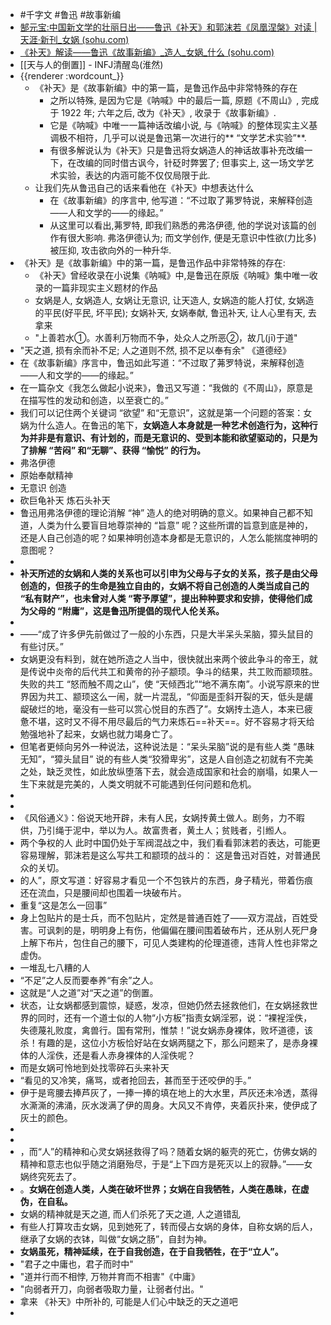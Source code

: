 - #千字文 #鲁迅 #故事新编
- [郜元宝:中国新文学的壮丽日出——鲁迅《补天》和郭沫若《凤凰涅槃》对读 | 天涯·新刊_女娲 (sohu.com)](https://www.sohu.com/a/312645833_595443)
- [《补天》解读——鲁迅《故事新编》_造人_女娲_什么 (sohu.com)](https://www.sohu.com/a/715800717_121124388)
- [[天与人的倒置]] - INFJ清醒岛(淮然)
- {{renderer :wordcount_}}
	- 《补天》是《故事新编》中的第一篇，是鲁迅作品中非常特殊的存在
		- 之所以特殊, 是因为它是《呐喊》中的最后一篇, 原题《不周山》, 完成于 1922 年; 六年之后, 改为《补天》, 收录于《故事新编》.
		- 它是《呐喊》中唯一一篇神话改编小说, 与《呐喊》的整体现实主义基调极不相符，几乎可以说是鲁迅第一次进行的** “文学艺术实验”**.
		- 有很多解说认为《补天》只是鲁迅将女娲造人的神话故事补充改编一下，在改编的同时借古讽今，针砭时弊罢了; 但事实上, 这一场文学艺术实验，表达的内涵可能不仅仅局限于此.
	- 让我们先从鲁迅自己的话来看他在《补天》中想表达什么
		- 在《故事新编》的序言中, 他写道：“不过取了茀罗特说，来解释创造——人和文学的——的缘起。”
		- 从这里可以看出,茀罗特, 即我们熟悉的弗洛伊德, 他的学说对该篇的创作有很大影响. 弗洛伊德认为; 而文学创作, 便是无意识中性欲(力比多)被压抑, 攻击欲向外的一种升华.
- 《补天》是《故事新编》中的第一篇，是鲁迅作品中非常特殊的存在:
	- 《补天》曾经收录在小说集《呐喊》中,是鲁迅在原版《呐喊》集中唯一收录的一篇非现实主义题材的作品
	- 女娲是人, 女娲造人, 女娲让无意识, 让天造人, 女娲造的能人打仗, 女娲造的平民(好平民, 坏平民); 女娲补天, 女娲奉献, 鲁迅补天, 让人心里有天, 去拿来
	- "上善若水①。水善利万物而不争，处众人之所恶②，故几(jī)于道"
- "天之道, 损有余而补不足; 人之道则不然, 损不足以奉有余" 《道德经》
- 在《故事新编》序言中，鲁迅如此写道：“不过取了茀罗特说，来解释创造——人和文学的——的缘起。”
- 在一篇杂文《我怎么做起小说来》，鲁迅又写道：“我做的《不周山》，原意是在描写性的发动和创造，以至衰亡的。”
- 我们可以记住两个关键词 “欲望” 和“无意识”，这就是第一个问题的答案：女娲为什么造人。在鲁迅的笔下，**女娲造人本身就是一种艺术创造行为，这种行为并非是有意识、有计划的，而是无意识的、受到本能和欲望驱动的，只是为了排解 “苦闷” 和“无聊”、获得 “愉悦” 的行为。**
- 弗洛伊德
- 原始奉献精神
- 无意识 创造
- 砍巨龟补天 炼石头补天
- 鲁迅用弗洛伊德的理论消解 “神” 造人的绝对明确的意义。如果神自己都不知道，人类为什么要盲目地尊崇神的 “旨意” 呢？这些所谓的旨意到底是神的，还是人自己创造的呢？如果神明创造本身都是无意识的，人怎么能揣度神明的意图呢？
-
- **补天所述的女娲和人类的关系也可以引申为父母与子女的关系，孩子是由父母创造的，但孩子的生命是独立自由的，女娲不将自己创造的人类当成自己的 “私有财产”，也未曾对人类 “寄予厚望”，提出种种要求和安排，使得他们成为父母的 “附庸”，这是鲁迅所提倡的现代人伦关系。**
-
- ——“成了许多伊先前做过了一般的小东西，只是大半呆头呆脑，獐头鼠目的有些讨厌。”
- 女娲更没有料到，就在她所造之人当中，很快就出来两个彼此争斗的帝王，就是传说中炎帝的后代共工和黄帝的孙子颛顼。争斗的结果，共工败而颛顼胜。失败的共工 “怒而触不周之山”，使 “天倾西北”“地不满东南”。小说写原来的世界因为共工、颛顼这么一闹，就一片混乱，“仰面是歪斜开裂的天，低头是龌龊破烂的地，毫没有一些可以赏心悦目的东西了”。女娲抟土造人，本来已疲惫不堪，这时又不得不用尽最后的气力来炼石==补天==。好不容易才将天给勉强地补了起来，女娲也就力竭身亡了。
- 但笔者更倾向另外一种说法，这种说法是：“呆头呆脑”说的是有些人类 “愚昧无知”，“獐头鼠目” 说的有些人类“狡猾卑劣”，这是人自创造之初就有不完美之处，缺乏灵性，如此放纵堕落下去，就会造成国家和社会的崩塌，如果人一生下来就是完美的，人类文明就不可能遇到任何问题和危机。
-
-
- 《风俗通义》：俗说天地开辟，未有人民，女娲抟黄土做人。剧务，力不暇供，乃引绳于泥中，举以为人。故富贵者，黄土人；贫贱者，引縆人。
- 两个争权的人 此时中国仍处于军阀混战之中，我们看看郭沫若的表达，可能更容易理解，郭沫若是这么写共工和颛顼的战斗的：  这是鲁迅对百姓，对普通民众的关切。
- 的人”，原文写道：好容易才看见一个不包铁片的东西，身子精光，带着伤痕还在流血，只是腰间却也围着一块破布片。
- 重复“这是怎么一回事”
- 身上包贴片的是士兵，而不包贴片，定然是普通百姓了——双方混战，百姓受害。可讽刺的是，明明身上有伤，他偏偏在腰间围着破布片，还从别人死尸身上解下布片，包住自己的腰下，可见人类建构的伦理道德，违背人性也非常之虚伪。
- 一堆乱七八糟的人
- “不足”之人反而要奉养“有余”之人。
- 这就是“人之道”对“天之道”的倒置。
- 状态，让女娲都感到震惊，疑惑，发凉，但她仍然去拯救他们，在女娲拯救世界的同时，还有一个道士似的人物“小方板”指责女娲淫邪，说：“裸裎淫佚，失德蔑礼败度，禽兽行。国有常刑，惟禁！”说女娲赤身裸体，败坏道德，该杀！有趣的是，这位小方板恰好站在女娲两腿之下，那么问题来了，是赤身裸体的人淫佚，还是看人赤身裸体的人淫佚呢？
- 而是女娲可怜地到处找零碎石头来补天
- “看见的又冷笑，痛骂，或者抢回去，甚而至于还咬伊的手。”
- 伊于是弯腰去捧芦灰了，一捧一捧的填在地上的大水里，芦灰还未冷透，蒸得水澌澌的沸涌，灰水泼满了伊的周身。大风又不肯停，夹着灰扑来，使伊成了灰土的颜色。
-
-
- ，而“人”的精神和心灵女娲拯救得了吗？随着女娲的躯壳的死亡，仿佛女娲的精神和意志也似乎随之消磨殆尽，于是“上下四方是死灭以上的寂静。”——女娲终究死去了。
- 。**女娲在创造人类，人类在破坏世界；女娲在自我牺牲，人类在愚昧，在虚伪，在自私。**
- 女娲的精神就是天之道, 而人们杀死了天之道, 人之道错乱
- 有些人打算攻击女娲，见到她死了，转而侵占女娲的身体，自称女娲的后人，继承了女娲的衣钵，叫做“女娲之肠”，自封为神。
- **女娲虽死，精神延续，在于自我创造，在于自我牺牲，在于“立人”。**
- "君子之中庸也，君子而时中"
- "道并行而不相悖, 万物并育而不相害"《中庸》
- "向弱者开刀，向弱者吸取力量，让弱者付出。"
- 拿来 《补天》中所补的, 可能是人们心中缺乏的天之道吧
-